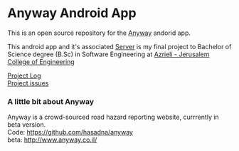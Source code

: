 Anyway Android App
================
This is an open source repository for the [Anyway](http://oway.org.il) andorid app.

This android app and it's associated [Server](http://github.com/samuelregev/anywayClusterServer) is my final project to Bachelor of Science degree (B.Sc) in Software Engineering at [Azrieli - Jerusalem College of Engineering](http://www.jce.ac.il/)

[Project Log](https://github.com/samuelregev/anywayAndroidApp/wiki/יומן-מעקב-לפרויקט)  
[Project issues](https://huboard.com/samuelregev/anywayAndroidApp)

### A little bit about Anyway
Anyway is a crowd-sourced road hazard reporting website, currrently in beta version.  
Code: https://github.com/hasadna/anyway  
beta: http://www.anyway.co.il/  

